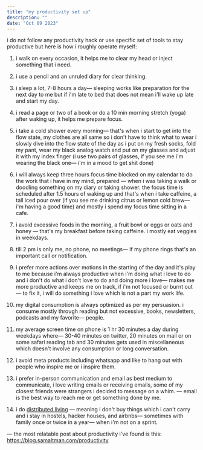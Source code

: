 ```yaml
---
title: "my productivity set up"
description: ""
date: "Oct 09 2023"
---
```

<span class="text-525252">
i do not follow any productivity hack or use specific set of tools to stay productive but here is how i roughly operate myself:

1. i walk on every occasion, it helps me to clear my head or inject something that i need.

2. i use a pencil and an unruled diary for clear thinking.

3. i sleep a lot, 7-8 hours a day— sleeping works like preparation for the next day to me but if i'm late to bed that does not mean i'll wake up late and start my day.

4. i read a page or two of a book or do a 10 min morning stretch (yoga) after waking up, it helps me prepare focus.

5. i take a cold shower every morning— that's when i start to get into the flow state, my clothes are all same so i don't have to think what to wear i slowly dive into the flow state of the day as i put on my fresh socks, fold my pant, wear my black analog watch and put on my glasses and adjust it with my index finger (i use two pairs of glasses, if you see me i'm wearing the black one— i'm in a mood to get shit done)

6. i will always keep three hours focus time blocked on my calendar to do the work that i have in my mind, prepared — when i was taking a walk or doodling something on my diary or taking shower. the focus time is scheduled after 1.5 hours of waking up and that's when i take caffeine, a tall iced pour over (if you see me drinking citrus or lemon cold brew— i'm having a good time) and mostly i spend my focus time sitting in a cafe.

7. i avoid excessive foods in the morning, a fruit bowl or eggs or oats and honey — that's my breakfast before taking caffeine. i mostly eat veggies in weekdays.

8. till 2 pm is only me, no phone, no meetings— if my phone rings that's an important call or notification.

9. i prefer more actions over motions in the starting of the day and it's play to me because i'm always productive when i'm doing what i love to do and i don't do what i don't love to do and doing more i love— makes me more productive and keeps me on track, if i'm not focused or burnt out— to fix it, i will do something i love which is not a part my work life.

10. my digital consumption is always optimized as per my persuasion. i consume mostly through reading but not excessive, books, newsletters, podcasts and my favorite— people.

11. my average screen time on phone is 1 hr 30 minutes a day during weekdays where— 30-40 minutes on twitter, 20 minutes on mail or on some safari reading tab and 30 minutes gets used in miscellaneous which doesn't involve any consumption or long conversation.

12. i avoid meta products including whatsapp and like to hang out with people who inspire me or i inspire them.

13. i prefer in-person communication and email as best medium to communicate, i love writing emails or receiving emails, some of my closest friends were strangers i decided to message on a whim. — email is the best way to reach me or get something done by me.

14. i do [distributed living](https://oliursahin.com/blog/distributed-living/) — meaning i don't buy things which i can't carry and i stay in hostels, hacker houses, and airbnbs— sometimes with family once or twice in a year— when i'm not on a sprint.


— the most relatable post about productivity i've found is this: https://blog.samaltman.com/productivity
</span>